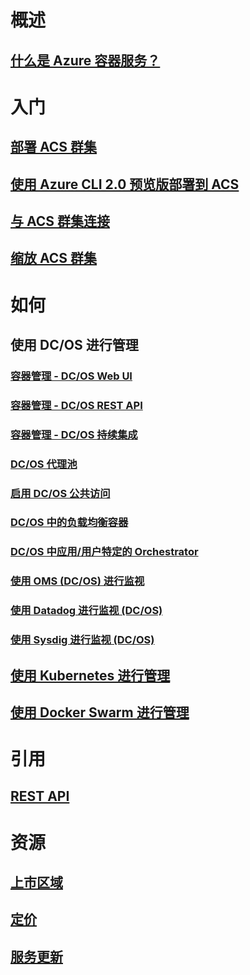 # 概述
## [什么是 Azure 容器服务？](container-service-intro.md)
# 入门
## [部署 ACS 群集](container-service-deployment.md)
## [使用 Azure CLI 2.0 预览版部署到 ACS](container-service-create-acs-cluster-cli.md)
## [与 ACS 群集连接](container-service-connect.md)
## [缩放 ACS 群集](container-service-scale.md)

# 如何

## 使用 DC/OS 进行管理
### [容器管理 - DC/OS Web UI](container-service-mesos-marathon-ui.md)
### [容器管理 - DC/OS REST API](container-service-mesos-marathon-rest.md)
### [容器管理 - DC/OS 持续集成](container-service-setup-ci-cd.md)
### [DC/OS 代理池](container-service-dcos-agents.md)
### [启用 DC/OS 公共访问](container-service-enable-public-access.md)
### [DC/OS 中的负载均衡容器](container-service-load-balancing.md)
### [DC/OS 中应用/用户特定的 Orchestrator](container-service-application-specific-marathon.md)
### [使用 OMS (DC/OS) 进行监视](container-service-monitoring-oms.md)
### [使用 Datadog 进行监视 (DC/OS)](container-service-monitoring.md)
### [使用 Sysdig 进行监视 (DC/OS)](container-service-monitoring-sysdig.md)
## [使用 Kubernetes 进行管理](container-service-kubernetes-walkthrough.md)
## [使用 Docker Swarm 进行管理](container-service-docker-swarm.md)

# 引用
## [REST API](/rest/api/compute/containerservices)

# 资源
## [上市区域](https://azure.microsoft.com/regions/services/)
## [定价](https://azure.microsoft.com/pricing/details/container-service/)
## [服务更新](https://azure.microsoft.com/en-us/updates/?product=container-service&updatetype=&platform=)


<!--HONumber=Nov16_HO4-->


